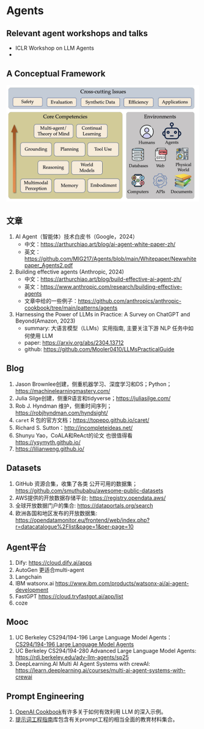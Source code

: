 # Agents
## Relevant agent workshops and talks
- ICLR Workshop on LLM Agents
-    

## A Conceptual Framework

![alt text](image-1.png)

## 文章
1. AI Agent（智能体）技术白皮书（Google，2024）
   - 中文：https://arthurchiao.art/blog/ai-agent-white-paper-zh/
   - 英文：https://github.com/MIG217/Agents/blob/main/Whitepaper/Newwhitepaper_Agents2.pdf
2. Building effective agents (Anthropic, 2024)
   - 中文：https://arthurchiao.art/blog/build-effective-ai-agent-zh/
   - 英文：https://www.anthropic.com/research/building-effective-agents
   - 文章中给的一些例子：https://github.com/anthropics/anthropic-cookbook/tree/main/patterns/agents
3. Harnessing the Power of LLMs in Practice: A Survey on ChatGPT and Beyond(Amazon, 2023)
   - summary: 大语言模型（LLMs）实用指南, 主要关注下游 NLP 任务中如何使用 LLM
   - paper: https://arxiv.org/abs/2304.13712
   - github: https://github.com/Mooler0410/LLMsPracticalGuide

## Blog
1. Jason Brownlee创建，侧重机器学习、深度学习和DS；Python； https://machinelearningmastery.com/
2. Julia Silge创建，侧重R语言和tidyverse；https://juliasilge.com/
3. Rob J. Hyndman 维护，侧重时间序列；https://robjhyndman.com/hyndsight/
4. `caret` R 包的官方文档；https://topepo.github.io/caret/
5. Richard S. Sutton：http://incompleteideas.net/
6. Shunyu Yao，CoALA和ReAct的论文 也很值得看 https://ysymyth.github.io/
7. https://lilianweng.github.io/

## Datasets
1. GitHub 资源合集，收集了各类 公开可用的数据集；https://github.com/smuthubabu/awesome-public-datasets
2. AWS提供的开放数据存储平台; https://registry.opendata.aws/
3. 全球开放数据门户的集合: https://dataportals.org/search
4. 欧洲各国和地区发布的开放数据集: https://opendatamonitor.eu/frontend/web/index.php?r=datacatalogue%2Flist&page=1&per-page=10

## Agent平台
1. Dify: https://cloud.dify.ai/apps
2. AutoGen 更适合multi-agent
3. Langchain 
4. IBM watsonx.ai https://www.ibm.com/products/watsonx-ai/ai-agent-development
5. FastGPT https://cloud.tryfastgpt.ai/app/list
6. coze 

## Mooc
1. UC Berkeley CS294/194-196 Large Language Model Agents： [CS294/194-196 Large Language Model Agents](https://rdi.berkeley.edu/llm-agents/f24)
2. UC Berkeley CS294/194-280 Advanced Large Language Model Agents: https://rdi.berkeley.edu/adv-llm-agents/sp25
3. DeepLearning.AI Multi AI Agent Systems with crewAI: https://learn.deeplearning.ai/courses/multi-ai-agent-systems-with-crewai

## Prompt Engineering 
1. [OpenAI Cookbook](https://github.com/openai/openai-cookbook)有许多关于如何有效利用 LLM 的深入示例。
2. [提示词工程指南](https://github.com/dair-ai/Prompt-Engineering-Guide)库包含有关prompt工程的相当全面的教育材料集合。
